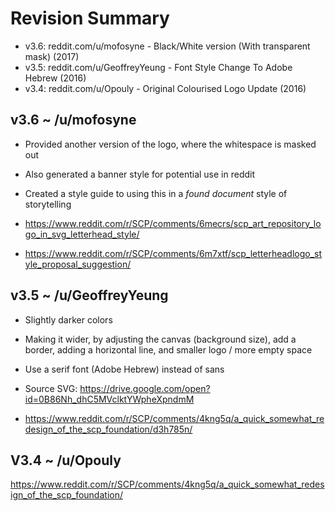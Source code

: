# Revision Summary

* v3.6: reddit.com/u/mofosyne - Black/White version (With transparent mask) (2017)
* v3.5: reddit.com/u/GeoffreyYeung - Font Style Change To Adobe Hebrew (2016)
* v3.4: reddit.com/u/Opouly - Original Colourised Logo Update (2016)




## v3.6 ~ /u/mofosyne

* Provided another version of the logo, where the whitespace is masked out
* Also generated a banner style for potential use in reddit
* Created a style guide to using this in a *found document* style of storytelling

* https://www.reddit.com/r/SCP/comments/6mecrs/scp_art_repository_logo_in_svg_letterhead_style/
* https://www.reddit.com/r/SCP/comments/6m7xtf/scp_letterheadlogo_style_proposal_suggestion/

## v3.5 ~ /u/GeoffreyYeung

* Slightly darker colors
* Making it wider, by adjusting the canvas (background size), add a border, adding a horizontal line, and smaller logo / more empty space
* Use a serif font (Adobe Hebrew) instead of sans

* Source SVG: https://drive.google.com/open?id=0B86Nh_dhC5MVclktYWpheXpndmM
* https://www.reddit.com/r/SCP/comments/4kng5q/a_quick_somewhat_redesign_of_the_scp_foundation/d3h785n/

## V3.4 ~ /u/Opouly

https://www.reddit.com/r/SCP/comments/4kng5q/a_quick_somewhat_redesign_of_the_scp_foundation/
